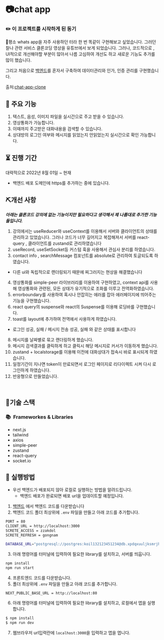 # 📷chat app

### ✏️ 이 프로젝트를 시작하게 된 동기

평소 whats app을 자주 사용하던 터라 한 번 똑같이 구현해보고 싶었습니다. 그러던 찰나 관련 서비스 클론코딩 영상을 유튜브에서 보게 되었습니다. 그러나, 코드적으로 , UI적으로 개선해야할 부분이 많아서 나름 고심하여 개선도 하고 새로운 기능도 추가를 많이 했습니다.

그리고 처음으로 [백엔드](https://github.com/YeonghunKO/chat-app-server)를 혼자서 구축하여 데이터관리와 인가, 인증 관리를 구현했습니다.

출처:[chat-app-clone](https://youtu.be/keYFkLycaDg?si=JTZkdi4Jr7bJgZEq)

## 📢 주요 기능
1. 텍스트, 음성, 이미지 파일을 실시간으로 주고 받을 수 있습니다.
2. 영상통화가 가능합니다.
3. 이때까지 주고받은 대화내용을 검색할 수 있습니다.
4. 상대방의 로그인 여부와 메시지를 읽었는지 안읽었는지 실시간으로 확인 가능합니다.

## ⏳ 진행 기간
대략적으로 2022년 8월 01일 ~ 현재
  - 백엔드 배포 도메인에 https를 추가하는 중에 있습니다.

## ⛏개선 사항
_**아래는 클론코드 강의에 없는 기능이지만 필요하다고 생각해서 제 나름대로 추가한 기능들입니다.**_

1. 강의에서는 useReducer와 useContext를 이용해서 서버와 클라이언트의 상태를 관리하고 있었습니다. 그러나 코드가 너무 길어지고 복잡해져서 서버를 react-query , 클라이언트를 zustand로 관리하였습니다
2. useRecord, useSetSocket등 커스텀 훅을 사용해서 관심사 분리를 하였습니다.
3. contact info , searchMessage 컴포넌트를 absolute로 관리하여 토글되도록 하였습니다.
  - 다른 ui와 독립적으로 랜더링되기 때문에 찌그러지는 현상을 해결했습니다
4. 영상통화를 simple-peer 라이브러리를 이용하여 구현하였고, context api를 사용해 영상통화와 관련된, 모든 상태가 유기적으로 조화를 이루고 전역화하였습니다.
5. errorboundary를 사용하여 혹시나 안잡히는 에러를 잡아 에러페이지에 띄어주는 기능을 구현했습니다.
6. react query의 suspense와 react의 Suspense를 이용해 로딩바를 구현했습니다.
7. toast를 layout에 추가하여 전역에서 사용하게 하였습니다.
  - 로그인 성공, 실패 / 메시지 전송 성공, 실패 와 같은 상태를 표시합니다
8. 메시지를 날짜별로 묶고 랜더링하게 했습니다.
9. 메시지 검색결과를 클릭하게 하고 클릭시 해당 메시지로 커서가 이동하게 했습니다.
10. zustand + localstorage를 이용해 이전에 대화상대가 접속시 바로 표시되게 하였습니다.
11. 일정기간이 지나면 token이 만료되면서 로그인 페이지로 리다이렉트 시켜 다시 로그인하게 하였습니다.
12. 반응형으로 만들었습니다.


<br>

## 🤖기술 스택

### 📚&nbsp;&nbsp;Frameworkes & Libraries

- next.js
- tailwind
- axios
- simple-peer
- zustand
- react-query
- socket.io

## 🔑 실행방법
- 우선 백엔드가 배포되지 않아 로컬로 실행하는 방법을 알려드립니다.
  - 백엔드 배포가 완료되면 배포 url을 업데이트할 예정입니다.
 
1. [백엔드](https://github.com/YeonghunKO/chat-app-server) 에서 백엔드 코드를 다운받습니다
2. 백엔드 코드 폴더 최상위에 `.env` 파일을 만들고
아래 코드를 추가합니다.

```bash
PORT = 80
CLIENT_URL = http://localhost:3000
SCRETE_ACCESS = zzakdol
SCRETE_REFRESH = gongnam

DATABASE_URL="postgresql://postgres:koil132123451234@db.xpdqxuuljksmrjhubmtn.supabase.co:5432/postgres"
```

3. 아래 명령어를 터미널에 입력하여 필요한 library를 설치하고, 서버를 띄웁니다.
   
```cmd
npm install
npm run start
```

4. 프론트엔드 코드를 다운받습니다.
5. 폴더 최상위에 `.env` 파일을 만들고 아래 코드를 추가합니다.

```bash
NEXT_PUBLIC_BASE_URL = http://localhost:80
```

6. 아래 명령어를 터미널에 입력하여 필요한 library를 설치하고, 로컬에서 앱을 실행합니다.

```cmd
$ npm install
$ npm run dev
```

7. 웹브라우저 url입력란에 `localhost:3000`을 입력하고 앱을 엽니다.
